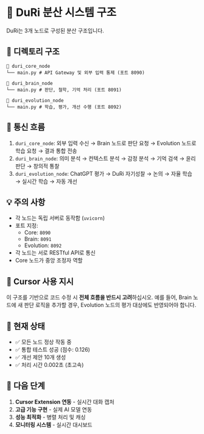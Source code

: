 # 🧠 DuRi 분산 시스템 구조

DuRi는 3개 노드로 구성된 분산 구조입니다.

## 📁 디렉토리 구조

```
📁 duri_core_node
└── main.py # API Gateway 및 외부 입력 통제 (포트 8090)

📁 duri_brain_node  
└── main.py # 판단, 철학, 기억 처리 (포트 8091)

📁 duri_evolution_node
└── main.py # 학습, 평가, 개선 수행 (포트 8092)
```

## 🔗 통신 흐름

1. `duri_core_node`: 외부 입력 수신 → Brain 노드로 판단 요청 → Evolution 노드로 학습 요청 → 결과 통합 전송
2. `duri_brain_node`: 의미 분석 → 컨텍스트 분석 → 감정 분석 → 기억 검색 → 윤리 판단 → 창의적 통찰
3. `duri_evolution_node`: ChatGPT 평가 → DuRi 자기성찰 → 논의 → 자율 학습 → 실시간 학습 → 자동 개선

## 💡 주의 사항

- 각 노드는 독립 서버로 동작함 (`uvicorn`)
- 포트 지정:
  - Core: `8090`
  - Brain: `8091` 
  - Evolution: `8092`
- 각 노드는 서로 RESTful API로 통신
- Core 노드가 중앙 조정자 역할

## 📌 Cursor 사용 지시

이 구조를 기반으로 코드 수정 시 **전체 흐름을 반드시 고려**하십시오.
예를 들어, Brain 노드에 새 판단 로직을 추가할 경우, Evolution 노드의 평가 대상에도 반영되어야 합니다.

## 🚀 현재 상태

- ✅ 모든 노드 정상 작동 중
- ✅ 통합 테스트 성공 (점수: 0.126)
- ✅ 개선 제안 10개 생성
- ✅ 처리 시간 0.002초 (초고속)

## 🔧 다음 단계

1. **Cursor Extension 연동** - 실시간 대화 캡처
2. **고급 기능 구현** - 실제 AI 모델 연동  
3. **성능 최적화** - 병렬 처리 및 캐싱
4. **모니터링 시스템** - 실시간 대시보드 